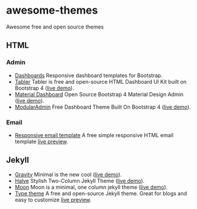# awesome-themes
Awesome free and open source themes

## HTML

### Admin
* [Dashboards](https://github.com/keen/dashboards) Responsive dashboard templates for Bootstrap.
* [Tabler](https://github.com/tabler/tabler) Tabler is free and open-source HTML Dashboard UI Kit built on Bootstrap 4 ([live demo](https://tabler.github.io/)).
* [Material Dashboard](https://github.com/creativetimofficial/material-dashboard) Open Source Bootstrap 4 Material Design Admin ([live demo](https://demos.creative-tim.com/material-dashboard/examples/dashboard.html)).
* [ModularAdmin](https://github.com/modularcode/modular-admin-html) Free Dashboard Theme Built On Bootstrap 4 ([live demo](https://modularcode.io/modular-admin-html/)).

### Email
* [Responsive email template](https://github.com/leemunroe/responsive-html-email-template) A free simple responsive HTML email template [live preview](http://leemunroe.github.io/responsive-html-email-template/email.html).

## Jekyll

* [Gravity](https://github.com/hemangsk/Gravity) Minimal is the new cool ([live demo](http://hemangsk.github.io/Gravity/)).
* [Halve](https://github.com/TaylanTatli/Halve) Stylish Two-Column Jekyll Theme ([live demo](https://taylantatli.github.io/Halve/)).
* [Moon](https://github.com/TaylanTatli/Moon) Moon is a minimal, one column jekyll theme ([live demo](https://taylantatli.github.io/Moon/)).
* [Type theme](https://github.com/rohanchandra/type-theme) A free and open-source Jekyll theme. Great for blogs and easy to customize [live preview](https://rohanchandra.github.io/type-theme/).
